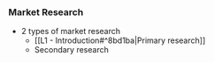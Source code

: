 ### Market Research
- 2 types of market research
	- [[L1 - Introduction#^8bd1ba|Primary research]]
	- Secondary research

